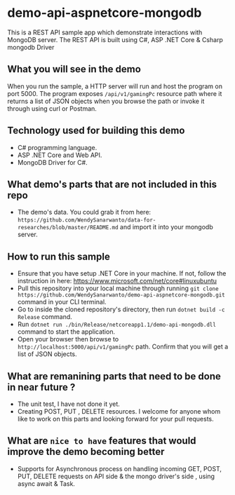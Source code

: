# demo-api-aspnetcore-mongodb
This is a REST API sample app which demonstrate interactions with MongoDB server. The REST API is built using C#, ASP .NET Core &amp; Csharp mongodb Driver

## What you will see in the demo
When you run the sample, a HTTP server will run and host the program on port 5000. The program exposes `/api/v1/gamingPc` resource path where it returns a list of JSON objects when you browse the path or invoke it through using curl or Postman.

## Technology used for building this demo
* C# programming language.
* ASP .NET Core and Web API.
* MongoDB Driver for C#.

## What demo's parts that are not included in this repo
* The demo's data. You could grab it from here: `https://github.com/WendySanarwanto/data-for-researches/blob/master/README.md` and import it into your mongodb server.

## How to run this sample
* Ensure that you have setup .NET Core in your machine. If not, follow the instruction in here: https://www.microsoft.com/net/core#linuxubuntu
* Pull this repository into your local machine through running `git clone https://github.com/WendySanarwanto/demo-api-aspnetcore-mongodb.git` command in your CLI terminal.
* Go to inside the cloned repository's directory, then run `dotnet build -c Release` command. 
* Run `dotnet run ./bin/Release/netcoreapp1.1/demo-api-mongodb.dll` command to start the application. 
* Open your browser then browse to `http://localhost:5000/api/v1/gamingPc` path. Confirm that you will get a list of JSON objects.

## What are remanining parts that need to be done in near future ?
* The unit test, I have not done it yet.
* Creating POST, PUT , DELETE resources. I welcome for anyone whom like to work on this parts and looking forward for your pull requests.

## What are `nice to have` features that would improve the demo becoming better
* Supports for Asynchronous process on handling incoming GET, POST, PUT, DELETE requests on API side & the mongo driver's side , using async await & Task.
